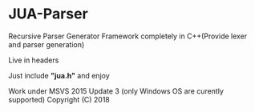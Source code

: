 # JUA-Parser
Recursive Parser Generator Framework completely in C++(Provide lexer and parser generation)

Live in headers

Just include <b>"jua.h"</b> and enjoy

Work under MSVS 2015 Update 3 (only Windows OS are curently supported)
Copyright (C) 2018 
